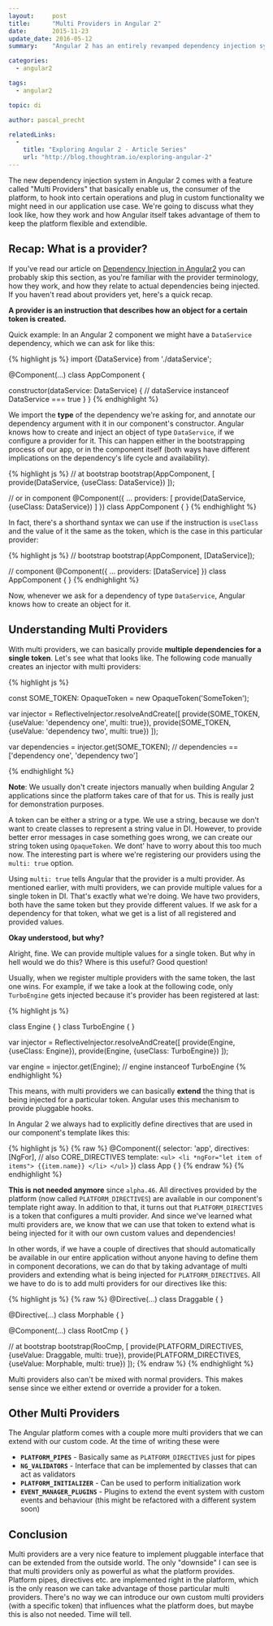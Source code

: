 ```yaml
---
layout:     post
title:      "Multi Providers in Angular 2"
date:       2015-11-23
update_date: 2016-05-12
summary:    "Angular 2 has an entirely revamped dependency injection system, which turns out to be extremely flexible. While we've already covered the basics and some advanced topics regarding DI in our last articles, we haven't talked about a specific feature that we don't necessarily need in our daily basis. This feature is called multi providers and in this article we're going to detail what they are and how they enable a pluggable dependency system in the Angular 2 platform."

categories:
  - angular2

tags:
  - angular2

topic: di

author: pascal_precht

relatedLinks:
  -
    title: "Exploring Angular 2 - Article Series"
    url: "http://blog.thoughtram.io/exploring-angular-2"
---
```


The new dependency injection system in Angular 2 comes with a feature called "Multi Providers" that basically enable us, the consumer of the platform, to hook into certain operations and plug in custom functionality we might need in our application use case. We're going to discuss what they look like, how they work and how Angular itself takes advantage of them to keep the platform flexible and extendible.

## Recap: What is a provider?

If you've read our article on [Dependency Injection in Angular2](http://blog.thoughtram.io/angular/2015/05/18/dependency-injection-in-angular-2.html) you can probably skip this section, as you're familiar with the provider terminology,  how they work, and how they relate to actual dependencies being injected. If you haven't read about providers yet, here's a quick recap.

**A provider is an instruction that describes how an object for a certain token is created.**

Quick example: In an Angular 2 component we might have a `DataService` dependency, which we can ask for like this:

{% highlight js %}
import {DataService} from './dataService';

@Component(...)
class AppComponent {

  constructor(dataService: DataService) {
    // dataService instanceof DataService === true
  }
}
{% endhighlight %}

We import the **type** of the dependency we're asking for, and annotate our dependency argument with it in our component's constructor. Angular knows how to create and inject an object of type `DataService`, if we configure a provider for it. This can happen either in the bootstrapping process of our app, or in the component itself (both ways have different implications on the dependency's life cycle and availability).

{% highlight js %}
// at bootstrap
bootstrap(AppComponent, [
  provide(DataService, {useClass: DataService})
]);

// or in component
@Component({
  ...
  providers: [
    provide(DataService, {useClass: DataService})
  ]
})
class AppComponent { }
{% endhighlight %}

In fact, there's a shorthand syntax we can use if the instruction is `useClass` and the value of it the same as the token, which is the case in this particular provider:

{% highlight js %}
// bootstrap
bootstrap(AppComponent, [DataService]);

// component
@Component({
  ...
  providers: [DataService]
})
class AppComponent { }
{% endhighlight %}

Now, whenever we ask for a dependency of type `DataService`, Angular knows how to create an object for it.

## Understanding Multi Providers

With multi providers, we can basically provide **multiple dependencies for a single token**. Let's see what that looks like. The following code manually creates an injector with multi providers:

{% highlight js %}

const SOME_TOKEN: OpaqueToken = new OpaqueToken('SomeToken');

var injector = ReflectiveInjector.resolveAndCreate([
  provide(SOME_TOKEN, {useValue: 'dependency one', multi: true}),
  provide(SOME_TOKEN, {useValue: 'dependency two', multi: true})
]);

var dependencies = injector.get(SOME_TOKEN);
// dependencies == ['dependency one', 'dependency two']

{% endhighlight %}

**Note**: We usually don't create injectors manually when building Angular 2 applications since the platform takes care of that for us. This is really just for demonstration purposes.

A token can be either a string or a type. We use a string, because we don't want to create classes to represent a string value in DI. However, to provide better error messages in case something goes wrong, we can create our string token using `OpaqueToken`. We dont' have to worry about this too much now. The interesting part is where we're registering our providers using the `multi: true` option.

Using `multi: true` tells Angular that the provider is a multi provider. As mentioned earlier, with multi providers, we can provide multiple values for a single token in DI. That's exactly what we're doing. We have two providers, both have the same token but they provide different values. If we ask for a dependency for that token, what we get is a list of all registered and provided values.

**Okay understood, but why?**

Alright, fine. We can provide multiple values for a single token. But why in hell would we do this? Where is this useful? Good question!

Usually, when we register multiple providers with the same token, the last one wins. For example, if we take a look at the following code, only `TurboEngine` gets injected because it's provider has been registered at last:

{% highlight js %}

class Engine { }
class TurboEngine { }

var injector = ReflectiveInjector.resolveAndCreate([
  provide(Engine, {useClass: Engine}),
  provide(Engine, {useClass: TurboEngine})
]);

var engine = injector.get(Engine);
// engine instanceof TurboEngine
{% endhighlight %}

This means, with multi providers we can basically **extend** the thing that is being injected for a particular token. Angular uses this mechanism to provide pluggable hooks.

In Angular 2 we always had to explicitly define directives that are used in our component's template likes this:

{% highlight js %}
{% raw %}
@Component({
  selector: 'app',
  directives: [NgFor], // also CORE_DIRECTIVES
  template: `
    <ul>
      <li *ngFor="let item of items">
        {{item.name}}
      </li>
    </ul>
  `
})
class App { }
{% endraw %}
{% endhighlight %}

**This is not needed anymore** since `alpha.46`. All directives provided by the platform (now called `PLATFORM_DIRECTIVES`) are available in our component's template right away. In addition to that, it turns out that `PLATFORM_DIRECTIVES` is a token that configures a multi provider. And since we've learned what multi providers are, we know that we can use that token to extend what is being injected for it with our own custom values and dependencies!

In other words, if we have a couple of directives that should automatically be available in our entire application without anyone having to define them in component decorations, we can do that by taking advantage of multi providers and extending what is being injected for `PLATFORM_DIRECTIVES`. All we have to do is to add multi providers for our directives like this:

{% highlight js %}
{% raw %}
@Directive(...)
class Draggable { }

@Directive(...)
class Morphable { }

@Component(...)
class RootCmp { }

// at bootstrap
bootstrap(RooCmp, [
  provide(PLATFORM_DIRECTIVES, {useValue: Draggable, multi: true}),
  provide(PLATFORM_DIRECTIVES, {useValue: Morphable, multi: true})
]);
{% endraw %}
{% endhighlight %}

Multi providers also can't be mixed with normal providers. This makes sense since we either extend or override a provider for a token.

## Other Multi Providers

The Angular platform comes with a couple more multi providers that we can extend with our custom code. At the time of writing these were

- **`PLATFORM_PIPES`** - Basically same as `PLATFORM_DIRECTIVES` just for pipes
- **`NG_VALIDATORS`** - Interface that can be implemented by classes that can act as validators
- **`PLATFORM_INITIALIZER`** - Can be used to perform initialization work
- **`EVENT_MANAGER_PLUGINS`** - Plugins to extend the event system with custom events and behaviour (this might be refactored with a different system soon)

## Conclusion

Multi providers are a very nice feature to implement pluggable interface that can be extended from the outside world. The only "downside" I can see is that multi providers only as powerful as what the platform provides. Platform pipes, directives etc. are implemented right in the platform, which is the only reason we can take advantage of those particular multi providers. There's no way we can introduce our own custom multi providers (with a specific token) that influences what the platform does, but maybe this is also not needed. Time will tell.
